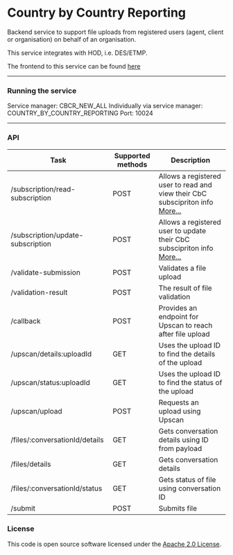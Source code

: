
# Country by Country Reporting

Backend service to support file uploads from registered users (agent, client or organisation) on behalf of an organisation.

This service integrates with HOD, i.e. DES/ETMP.

The frontend to this service can be found [here]("https://github.com/hmrc/country-by-country-reporting-frontend/")

---

### Running the service

Service manager: CBCR_NEW_ALL
Individually via service manager: COUNTRY_BY_COUNTRY_REPORTING
Port: 10024

---

### API

| Task                              | Supported methods | Description                                                                                                |
|-----------------------------------|-------------------|------------------------------------------------------------------------------------------------------------|
| /subscription/read-subscription   | POST              | Allows a registered user to read and view their CbC subscipriton info [More...](docs/read-subscription.md) |
| /subscription/update-subscription | POST              | Allows a registered user to update their CbC subscipriton info [More...](docs/update-subscription.md)      |
| /validate-submission              | POST              | Validates a file upload                                                                                    |
| /validation-result                | POST              | The result of file validation                                                                              |
| /callback                         | POST              | Provides an endpoint for Upscan to reach after file upload                                                 |
| /upscan/details:uploadId          | GET               | Uses the upload ID to find the details of the upload                                                       |
| /upscan/status:uploadId           | GET               | Uses the upload ID to find the status of the upload                                                        |
| /upscan/upload                    | POST              | Requests an upload using Upscan                                                                            |
| /files/:conversationId/details    | GET               | Gets conversation details using ID from payload                                                            |
| /files/details                    | GET               | Gets conversation details                                                                                  |
| /files/:conversationId/status     | GET               | Gets status of file using conversation ID                                                                  |
| /submit                           | POST              | Submits file                                                                                               |



### License

This code is open source software licensed under the [Apache 2.0 License]("http://www.apache.org/licenses/LICENSE-2.0.html").